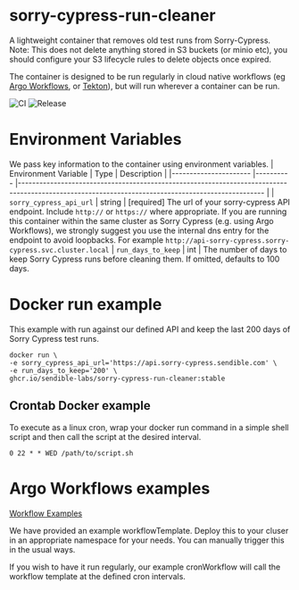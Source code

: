 # sorry-cypress-run-cleaner
A lightweight container that removes old test runs from Sorry-Cypress. Note: This does not delete anything stored in S3 buckets (or minio etc), you should configure your S3 lifecycle rules to delete objects once expired.

The container is designed to be run regularly in cloud native workflows (eg [Argo Workflows](https://argoproj.github.io/argo-workflows/), or [Tekton](https://tekton.dev/)), but will run wherever a container can be run.

![CI](https://github.com/sendible-labs/sorry-cypress-run-cleaner/actions/workflows/ci.yaml/badge.svg) ![Release](https://github.com/sendible-labs/sorry-cypress-run-cleaner/actions/workflows/release.yaml/badge.svg)

# Environment Variables
We pass key information to the container using environment variables.
| Environment Variable  | Type      | Description                                                                                                                                       |
|---------------------- |---------- |-------------------------------------------------------------------------------------------------------------------------------------------------- |
| `sorry_cypress_api_url`               | string    | [required] The url of your sorry-cypress API endpoint. Include `http://` or `https://` where appropriate. If you are running this container within the same cluster as Sorry Cypress (e.g. using Argo Workflows), we strongly suggest you use the internal dns entry for the endpoint to avoid loopbacks. For example `http://api-sorry-cypress.sorry-cypress.svc.cluster.local`
| `run_days_to_keep`               | int    | The number of days to keep Sorry Cypress runs before cleaning them. If omitted, defaults to 100 days.

# Docker run example
This example with run against our defined API and keep the last 200 days of Sorry Cypress test runs.
```
docker run \
-e sorry_cypress_api_url='https://api.sorry-cypress.sendible.com' \
-e run_days_to_keep='200' \
ghcr.io/sendible-labs/sorry-cypress-run-cleaner:stable
```

## Crontab Docker example
To execute as a linux cron, wrap your docker run command in a simple shell script and then call the script at the desired interval.
```
0 22 * * WED /path/to/script.sh
```

# Argo Workflows examples
[Workflow Examples](https://github.com/sendible-labs/sorry-cypress-run-cleaner/tree/main/examples/argo-workflows)

We have provided an example workflowTemplate. Deploy this to your cluser in an appropriate namespace for your needs. You can manually trigger this in the usual ways.

If you wish to have it run regularly, our example cronWorkflow will call the workflow template at the defined cron intervals.
